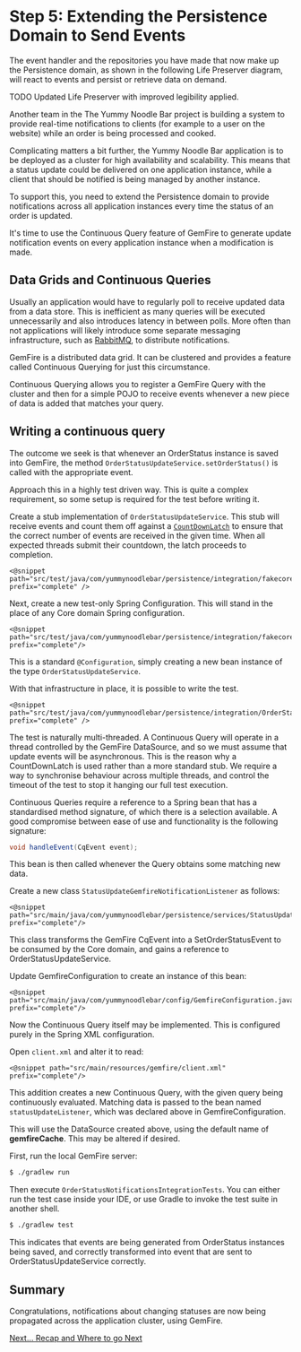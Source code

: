 # Step 5: Extending the Persistence Domain to Send Events

The event handler and the repositories you have made that now make up the Persistence domain, as shown in the following Life Preserver diagram, will react to events and persist or retrieve data on demand.

TODO Updated Life Preserver with improved legibility applied.

Another team in the The Yummy Noodle Bar project is building a system to provide real-time notifications to clients (for example to a user on the website) while an order is being processed and cooked.

Complicating matters a bit further, the Yummy Noodle Bar application is to be deployed as a cluster for high availability and scalability. This means that a status update could be delivered on one application instance, while a client that should be notified is being managed by another instance.

To support this, you need to extend the Persistence domain to provide notifications across all application instances every time the status of an order is updated.

It's time to use the Continuous Query feature of GemFire to generate update notification events on every application instance when a modification is made.

## Data Grids and Continuous Queries

Usually an application would have to regularly poll to receive updated data from a data store. This is inefficient as many queries will be executed unnecessarily and also introduces latency in between polls. More often than not applications will likely introduce some separate messaging infrastructure, such as [RabbitMQ](http://rabbitmq.com), to distribute notifications.

GemFire is a distributed data grid. It can be clustered and provides a feature called Continuous Querying for just this circumstance.

Continuous Querying allows you to register a GemFire Query with the cluster and then for a simple POJO to receive events whenever a new piece of data is added that matches your query.
 
## Writing a continuous query

The outcome we seek is that whenever an OrderStatus instance is saved into GemFire, 
the method `OrderStatusUpdateService.setOrderStatus()` is called with the appropriate event.

Approach this in a highly test driven way.  This is quite a complex requirement, so some setup is required for the test before writing it.

Create a stub implementation of `OrderStatusUpdateService`. This stub will receive events and count them off against a [`CountDownLatch`](http://docs.oracle.com/javase/7/docs/api/java/util/concurrent/CountDownLatch.html) to ensure that the correct number of events are received in the given time. When all expected threads submit their countdown, the latch proceeds to completion.

    <@snippet path="src/test/java/com/yummynoodlebar/persistence/integration/fakecore/CountingOrderStatusService.java" prefix="complete" />

Next, create a new test-only Spring Configuration.  This will stand in the place of any Core domain Spring configuration.

    <@snippet path="src/test/java/com/yummynoodlebar/persistence/integration/fakecore/FakeCoreConfiguration.java" prefix="complete"/>

This is a standard `@Configuration`, simply creating a new bean instance of the type `OrderStatusUpdateService`.

With that infrastructure in place, it is possible to write the test.

    <@snippet path="src/test/java/com/yummynoodlebar/persistence/integration/OrderStatusNotificationsIntegrationTests.java" prefix="complete" />

The test is naturally multi-threaded.  A Continuous Query will operate in a thread controlled by the GemFire DataSource, and so we must assume that update events will be asynchronous.  This is the reason why a CountDownLatch is used rather than a more standard stub.  We require a way to synchronise behaviour across multiple threads, and control the timeout of the test to stop it hanging our full test execution.

Continuous Queries require a reference to a Spring bean that has a standardised method signature, of which there is a selection available.  A good compromise between ease of use and functionality is the following signature:

```java
void handleEvent(CqEvent event);
```

This bean is then called whenever the Query obtains some matching new data.

Create a new class `StatusUpdateGemfireNotificationListener` as follows:

    <@snippet path="src/main/java/com/yummynoodlebar/persistence/services/StatusUpdateGemfireNotificationListener.java"  prefix="complete"/>

This class transforms the GemFire CqEvent into a SetOrderStatusEvent to be consumed by the Core domain, and gains a reference to OrderStatusUpdateService.

Update GemfireConfiguration to create an instance of this bean:

    <@snippet path="src/main/java/com/yummynoodlebar/config/GemfireConfiguration.java" prefix="complete"/>

Now the Continuous Query itself may be implemented.  This is configured purely in the Spring XML configuration.

Open `client.xml` and alter it to read:

    <@snippet path="src/main/resources/gemfire/client.xml" prefix="complete"/>

This addition creates a new Continuous Query, with the given query being continuously evaluated.  Matching data is passed to the bean named `statusUpdateListener`, which was declared above in GemfireConfiguration.

This will use the DataSource created above, using the default name of **gemfireCache**.  This may be altered if desired.

First, run the local GemFire server:

```sh
$ ./gradlew run
```

Then execute `OrderStatusNotificationsIntegrationTests`. You can either run the test case inside your IDE, or use Gradle to invoke the test suite in another shell.

```sh
$ ./gradlew test
```

This indicates that events are being generated from OrderStatus instances being saved, and correctly transformed into event that are sent to OrderStatusUpdateService correctly.

## Summary

Congratulations, notifications about changing statuses are now being propagated across the application cluster, using GemFire.

[Next…  Recap and Where to go Next](../6/)


